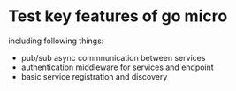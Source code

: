 # Test key features of go micro

including following things:
- pub/sub async commnunication between services
- authentication middleware for services and endpoint
- basic service registration and discovery